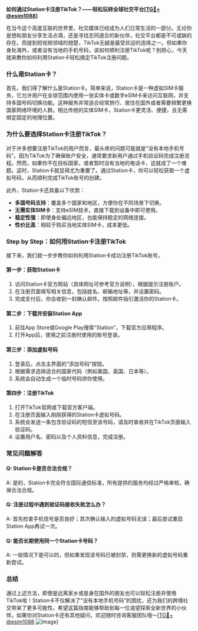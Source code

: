 **如何通过Station卡注册TikTok？——轻松玩转全球社交平台[[TG💪+ @esim1088](https://t.me/s/esim1088)]**

在当今这个高度互联的世界里，社交媒体已经成为人们日常生活的一部分。无论你是想和朋友分享生活点滴，还是寻找志同道合的新伙伴，社交平台都是不可或缺的存在。而提到短视频领域的翘楚，TikTok无疑是最受欢迎的选择之一。但如果你身处海外，或者没有当地的手机号码，该如何顺利注册TikTok呢？别担心，今天就来教你如何利用Station卡轻松搞定TikTok注册问题。

### **什么是Station卡？**
首先，我们得了解什么是Station卡。简单来说，Station卡是一种虚拟SIM卡服务，它允许用户在全球范围内使用一张实体卡或数字eSIM卡来访问互联网，并支持多国号码切换功能。这种服务非常适合经常旅行、居住在国外或者需要频繁更换国家网络环境的人群。相比传统的实体SIM卡，Station卡更灵活、便捷，且无需绑定固定的地理位置。

### **为什么要选择Station卡注册TikTok？**
对于许多想要注册TikTok的用户而言，最头疼的问题可能就是“没有本地手机号码”。因为TikTok为了确保账户安全，通常要求新用户通过手机验证码完成注册流程。然而，如果你不在目标国家，或者暂时没有当地的电话卡，这就成了一个难题。这时，Station卡就显得尤为重要了。通过Station卡，你可以轻松获取一个虚拟号码，从而顺利完成TikTok账号的创建。

此外，Station卡还具备以下优势：
- **多国号码支持**：覆盖多个国家和地区，方便你在不同场景下切换。
- **无需实体SIM卡**：支持eSIM技术，直接下载到设备中即可使用。
- **稳定性强**：即使身处偏远地区，也能保持稳定的网络连接。
- **性价比高**：相较于购买当地实体SIM卡，成本更低。

### **Step by Step：如何用Station卡注册TikTok**
接下来，我们就一步步教你如何利用Station卡成功注册TikTok账号。

#### **第一步：获取Station卡**
1. 访问Station卡官方网站（具体网址可参考官方说明），根据提示注册账户。
2. 在注册页面填写相关信息，包括姓名、邮箱地址等，并设置密码。
3. 完成支付后，你会收到一封确认邮件。按照邮件指引激活你的Station卡。

#### **第二步：下载并安装Station App**
1. 前往App Store或Google Play搜索“Station”，下载官方应用程序。
2. 打开App后，使用之前注册时使用的账号登录。

#### **第三步：添加虚拟号码**
1. 登录后，点击主界面的“添加号码”按钮。
2. 根据需求选择适合的国家代码（例如美国、英国、日本等）。
3. 系统会自动生成一个临时号码供你使用。

#### **第四步：注册TikTok**
1. 打开TikTok官网或下载官方客户端。
2. 在注册页面输入刚刚获得的Station卡虚拟号码。
3. 系统会发送一条包含验证码的短信至该号码，请及时查收并在TikTok页面输入验证码。
4. 设置用户名、密码以及个人资料信息，完成注册。

### **常见问题解答**
#### Q: Station卡是否合法合规？
A: 是的，Station卡完全符合国际通信标准，所有提供的服务均经过严格审核，确保合法合规。

#### Q: 注册过程中遇到验证码接收失败怎么办？
A: 首先检查手机信号是否良好；其次确认输入的虚拟号码无误；最后尝试重启Station App再试一次。

#### Q: 能否长期使用同一个Station卡号码？
A: 一般情况下是可以的，但如果发现该号码已被封禁，则需更换新的虚拟号码重新尝试。

### **总结**
通过上述方法，即使是远离家乡或是身在国外的朋友也可以轻松注册并使用TikTok啦！Station卡不仅解决了“没有本地手机号码”的困扰，还为我们的跨境社交带来了更多可能性。希望这篇指南能够帮助到每一位渴望探索全新世界的小伙伴。如果你对Station卡还有其他疑问，欢迎随时咨询客服团队哦～[[TG💪+ @esim1088](https://t.me/s/esim1088) ![Image](https://i.postimg.cc/4NQfJmqS/Snipaste-2025-05-13-00-14-12.png)]